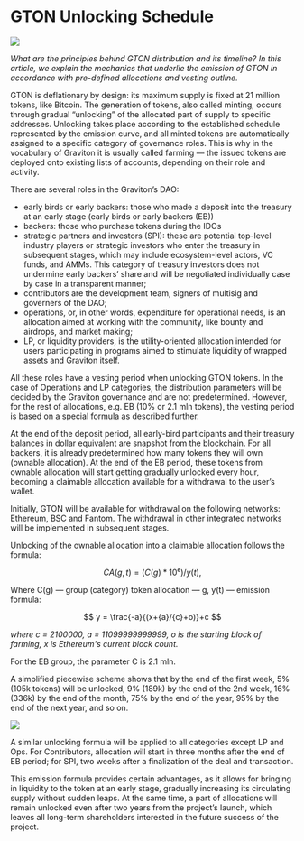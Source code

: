 # GTON Unlocking Schedule

![](https://miro.medium.com/max/3200/0\*lmKMcO5K1eIg6W6m)

_What are the principles behind GTON distribution and its timeline? In this article, we explain the mechanics that underlie the emission of GTON in accordance with pre-defined allocations and vesting outline._

GTON is deflationary by design: its maximum supply is fixed at 21 million tokens, like Bitcoin. The generation of tokens, also called minting, occurs through gradual “unlocking” of the allocated part of supply to specific addresses. Unlocking takes place according to the established schedule represented by the emission curve, and all minted tokens are automatically assigned to a specific category of governance roles. This is why in the vocabulary of Graviton it is usually called farming — the issued tokens are deployed onto existing lists of accounts, depending on their role and activity.

There are several roles in the Graviton’s DAO:

* early birds or early backers: those who made a deposit into the treasury at an early stage (early birds or early backers (EB))
* backers: those who purchase tokens during the IDOs&#x20;
* strategic partners and investors (SPI): these are potential top-level industry players or strategic investors who enter the treasury in subsequent stages, which may include ecosystem-level actors, VC funds, and AMMs. This category of treasury investors does not undermine early backers’ share and will be negotiated individually case by case in a transparent manner;
* contributors are the development team, signers of multisig and governers of the DAO;
* operations, or, in other words, expenditure for operational needs, is an allocation aimed at working with the community, like bounty and airdrops, and market making;
* LP, or liquidity providers, is the utility-oriented allocation intended for users participating in programs aimed to stimulate liquidity of wrapped assets and Graviton itself.

All these roles have a vesting period when unlocking GTON tokens. In the case of Operations and LP categories, the distribution parameters will be decided by the Graviton governance and are not predetermined. However, for the rest of allocations, e.g. EB (10% or 2.1 mln tokens), the vesting period is based on a special formula as described further.

At the end of the deposit period, all early-bird participants and their treasury balances in dollar equivalent are snapshot from the blockchain. For all backers, it is already predetermined how many tokens they will own (ownable allocation). At the end of the EB period, these tokens from ownable allocation will start getting gradually unlocked every hour, becoming a claimable allocation available for a withdrawal to the user’s wallet.

Initially, GTON will be available for withdrawal on the following networks: Ethereum, BSC and Fantom. The withdrawal in other integrated networks will be implemented in subsequent stages.

Unlocking of the ownable allocation into a claimable allocation follows the formula:

$$
CA(g,t) = (C(g)*10⁶)/y(t),
$$

Where C(g) — group (category) token allocation — g, y(t) — emission formula:

$$
y = \frac{-a}{(x+{a}/{c}+o)}+c
$$

_where c = 2100000, a = 11099999999999, o is the starting block of farming, x is Ethereum's current block count._

For the EB group, the parameter C is 2.1 mln.

A simplified piecewise scheme shows that by the end of the first week, 5% (105k tokens) will be unlocked, 9% (189k) by the end of the 2nd week, 16% (336k) by the end of the month, 75% by the end of the year, 95% by the end of the next year, and so on.

![](https://miro.medium.com/max/2612/0\*tPRMr8CFm8aX87Yv)

A similar unlocking formula will be applied to all categories except LP and Ops. For Contributors, allocation will start in three months after the end of EB period; for SPI, two weeks after a finalization of the deal and transaction.

This emission formula provides certain advantages, as it allows for bringing in liquidity to the token at an early stage, gradually increasing its circulating supply without sudden leaps. At the same time, a part of allocations will remain unlocked even after two years from the project’s launch, which leaves all long-term shareholders interested in the future success of the project.
